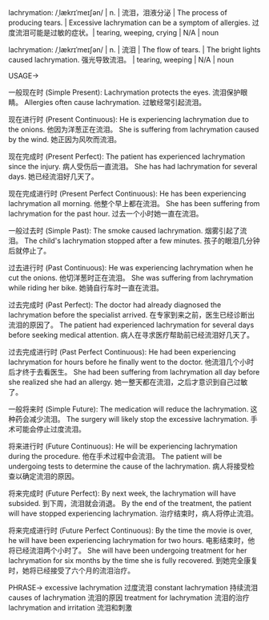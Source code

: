 lachrymation: /ˌlækrɪˈmeɪʃən/ | n. | 流泪，泪液分泌 | The process of producing tears.  |  Excessive lachrymation can be a symptom of allergies. 过度流泪可能是过敏的症状。|  tearing, weeping, crying | N/A | noun

lachrymation: /ˌlækrɪˈmeɪʃən/ | n. | 流泪 | The flow of tears. | The bright lights caused lachrymation.  强光导致流泪。 | tearing,  weeping | N/A | noun


USAGE->

一般现在时 (Simple Present):
Lachrymation protects the eyes. 流泪保护眼睛。
Allergies often cause lachrymation. 过敏经常引起流泪。

现在进行时 (Present Continuous):
He is experiencing lachrymation due to the onions. 他因为洋葱正在流泪。
She is suffering from lachrymation caused by the wind.  她正因为风吹而流泪。

现在完成时 (Present Perfect):
The patient has experienced lachrymation since the injury.  病人受伤后一直流泪。
She has had lachrymation for several days. 她已经流泪好几天了。

现在完成进行时 (Present Perfect Continuous):
He has been experiencing lachrymation all morning. 他整个早上都在流泪。
She has been suffering from lachrymation for the past hour. 过去一个小时她一直在流泪。


一般过去时 (Simple Past):
The smoke caused lachrymation. 烟雾引起了流泪。
The child's lachrymation stopped after a few minutes.  孩子的眼泪几分钟后就停止了。


过去进行时 (Past Continuous):
He was experiencing lachrymation when he cut the onions. 他切洋葱时正在流泪。
She was suffering from lachrymation while riding her bike. 她骑自行车时一直在流泪。


过去完成时 (Past Perfect):
The doctor had already diagnosed the lachrymation before the specialist arrived.  在专家到来之前，医生已经诊断出流泪的原因了。
The patient had experienced lachrymation for several days before seeking medical attention. 病人在寻求医疗帮助前已经流泪好几天了。


过去完成进行时 (Past Perfect Continuous):
He had been experiencing lachrymation for hours before he finally went to the doctor. 他流泪几个小时后才终于去看医生。
She had been suffering from lachrymation all day before she realized she had an allergy. 她一整天都在流泪，之后才意识到自己过敏了。


一般将来时 (Simple Future):
The medication will reduce the lachrymation.  这种药会减少流泪。
The surgery will likely stop the excessive lachrymation. 手术可能会停止过度流泪。

将来进行时 (Future Continuous):
He will be experiencing lachrymation during the procedure.  他在手术过程中会流泪。
The patient will be undergoing tests to determine the cause of the lachrymation. 病人将接受检查以确定流泪的原因。

将来完成时 (Future Perfect):
By next week, the lachrymation will have subsided. 到下周，流泪就会消退。
By the end of the treatment, the patient will have stopped experiencing lachrymation. 治疗结束时，病人将停止流泪。

将来完成进行时 (Future Perfect Continuous):
By the time the movie is over, he will have been experiencing lachrymation for two hours.  电影结束时，他将已经流泪两个小时了。
She will have been undergoing treatment for her lachrymation for six months by the time she is fully recovered.  到她完全康复时，她将已经接受了六个月的流泪治疗。


PHRASE->
excessive lachrymation 过度流泪
constant lachrymation  持续流泪
causes of lachrymation 流泪的原因
treatment for lachrymation 流泪的治疗
lachrymation and irritation 流泪和刺激
